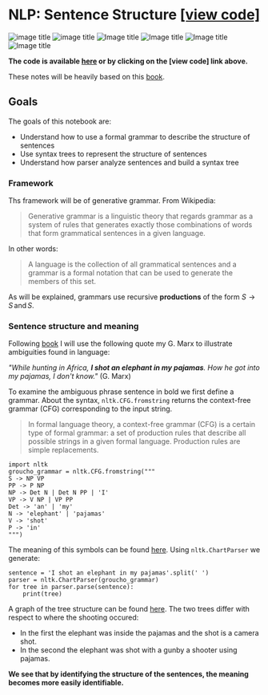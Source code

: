 # NLP: Sentence Structure [[view code]](http://nbviewer.jupyter.org/github/marcotav/natural-language-processing/blob/master/alphabet-human-thought/sentence-structure/sentence-structure.ipynb) 
![image title](https://img.shields.io/badge/python-v3.6-green.svg) ![image title](https://img.shields.io/badge/ntlk-v3.2.5-yellow.svg) ![Image title](https://img.shields.io/badge/sklearn-0.19.1-orange.svg) ![Image title](https://img.shields.io/badge/pandas-0.22.0-red.svg) ![Image title](https://img.shields.io/badge/matplotlib-v2.1.2-orange.svg) ![Image title](https://img.shields.io/badge/gensim-0.3.4-blue.svg)


**The code is available [here](http://nbviewer.jupyter.org/github/marcotav/natural-language-processing/blob/master/alphabet-human-thought/sentence-structure/sentence-structure.ipynb) or by clicking on the [view code] link above.**

These notes will be heavily based on this [book](https://www.nltk.org/book/).

## Goals

The goals of this notebook are:
- Understand how to use a formal grammar to describe the structure of sentences
- Use syntax trees to represent the structure of sentences
- Understand how parser analyze sentences and build a syntax tree

### Framework

Ths framework will be of generative grammar. From Wikipedia:

> Generative grammar is a linguistic theory that regards grammar as a system of rules that generates exactly those combinations of words that form grammatical sentences in a given language.

In other words:
> A language is the collection of all grammatical sentences and a grammar is a formal notation that can be used to generate the members of this set.

As will be explained, grammars use recursive **productions** of the form $S \to S \,\text{and}\, S$.


### Sentence structure and meaning

Following [book](https://www.nltk.org/book/) I will use the following quote my G. Marx to illustrate ambiguities found in language:

*"While hunting in Africa, **I shot an elephant in my pajamas**. How he got into my pajamas, I don't know."* (G. Marx)

To examine the ambiguous phrase sentence in bold we first define a grammar. About the syntax, `nltk.CFG.fromstring` returns the context-free grammar (CFG) corresponding to the input string.

> In formal language theory, a context-free grammar (CFG) is a certain type of formal grammar: a set of production rules that describe all possible strings in a given formal language. Production rules are simple replacements. 

```
import nltk
groucho_grammar = nltk.CFG.fromstring("""
S -> NP VP
PP -> P NP
NP -> Det N | Det N PP | 'I'
VP -> V NP | VP PP
Det -> 'an' | 'my'
N -> 'elephant' | 'pajamas'
V -> 'shot'
P -> 'in'
""")
```

The meaning of this symbols can be found [here](https://github.com/marcotav/alphabet-human-thought/blob/master/images/syntactic-categories.png). Using `nltk.ChartParser` we generate:


```
sentence = 'I shot an elephant in my pajamas'.split(' ')
parser = nltk.ChartParser(groucho_grammar)
for tree in parser.parse(sentence):
    print(tree)
```

A graph of the tree structure can be found [here](https://github.com/marcotav/alphabet-human-thought/blob/master/images/tree_cfg.png). The two trees differ with respect to where the shooting occured:
- In the first the elephant was inside the pajamas and the shot is a camera shot.
- In the second the elephant was shot with a gunby a shooter using pajamas.

**We see that by identifying the structure of the sentences, the meaning becomes more easily identifiable.**

